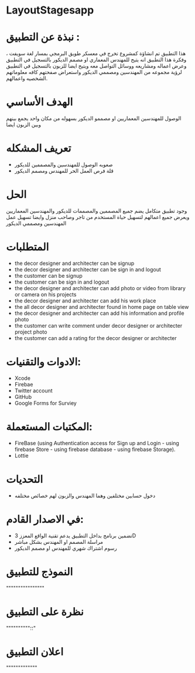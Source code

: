 # LayoutStagesapp


# نبذة عن التطبيق :

هذا التطبيق تم انشاؤة كمشروع تخرج في معسكر طويق البرمجي بمسار لغة سويفت ، وفكرة هذا التطبيق انه يتيح للمهندس المعماري او مصمم الديكور بالتسجيل في التطبيق وعرض اعماله ومشاريعه ووسائل التواصل معه ويتيح ايضا للزبون بالتسجيل في التطبيق لرؤية مجموعه من المهندسين ومصممي الديكور واستعراض صفحتهم كافه معلوماتهم الشخصيه واعمالهم.



# الهدف الأساسي

الوصول للمهندسين المعماريين او مصممو الديكور بسهوله من مكان واحد يجمع بينهم وبين الزبون ايضا 

# تعريف المشكله 

- صعوبه الوصول للمهندسين والمصممين للديكور
- قلة فرص العمل الحر للمهندس ومصمم الديكور  

# الحل

 وجود تطبيق متكامل يضم جميع المصممين والمصممات للديكور والمهندسين المعماريين ويعرض جميع اعمالهم
لتسهيل حياة المستخدم من تاجر وصاحب منزل وايضا تسهيل عمل المهندسين ومصممي الديكور 


# المتطلبات 

- the decor designer and architecter can be signup
- the decor designer and architecter can be sign in and logout
- the customer can be signup
- the customer can be sign in and logout
- the decor designer and architecter can add photo or video from library or camera on his projects
- the decor designer and architecter can add his work place
- the all decor designer and architecter found in home page on table view
- the decor designer and architecter can add his information and  profile photo
- the customer can write comment under decor designer or architecter project photo 
- the customer can add a rating for the decor designer or architecter


# الادوات والتقنيات: 

- Xcode
- Firebae
- Twitter account
- GitHub
- Google Forms for Surviey


# المكتبات المستعملة: 

-  FireBase (using Authentication access for Sign up and Login - using firebase Store - using firebase database - using firebase Storage).
- Lottie


# التحديات

- دخول حسابين مختلفين وهما المهندس والزبون لهم خصائص مختلفه

# في الاصدار القادم:

- تضمين برنامج بداخل التطبيق يدعم تقنية الواقع المعزز 3D
- مراسلة المصمم او المهندس بشكل مباشر  
- رسوم اشتراك شهري للمهندس او مصمم الديكور


# النموذج للتطبيق

""""""""""""""""


# نظرة على التطبيق
""""""""""؛؛"


# اعلان التطبيق
"""""""""""""


